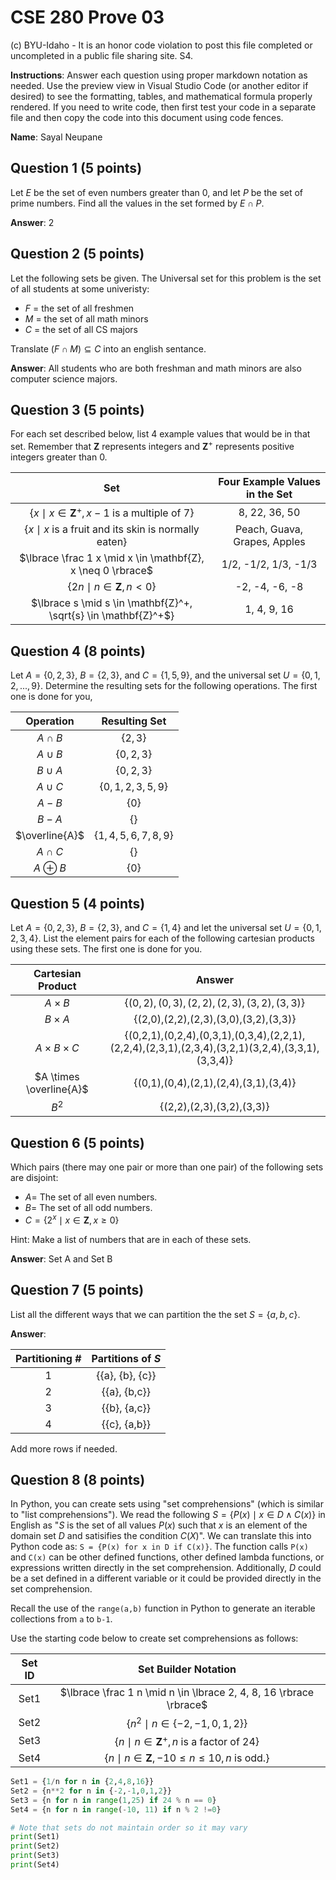 # CSE 280 Prove 03

(c) BYU-Idaho - It is an honor code violation to post this
file completed or uncompleted in a public file sharing site. S4.

**Instructions**: Answer each question using proper markdown notation as needed.  Use the preview view in Visual Studio Code (or another editor if desired) to see the formatting, tables, and mathematical formula properly rendered.  If you need to write code, then first test your code in a separate file and then copy the code into this document using code fences. 

**Name**: Sayal Neupane

## Question 1 (5 points)

Let $E$ be the set of even numbers greater than 0, and let $P$ be the set of prime numbers.  Find all the values in the set formed by $E \cap P$.

**Answer**:  2

## Question 2 (5 points)

Let the following sets be given.  The Universal set for this problem is the set of all students at some univeristy:

* $F$ = the set of all freshmen
* $M$ = the set of all math minors
* $C$ = the set of all CS majors

Translate $(F \cap M) \subseteq C$ into an english sentance.

**Answer**: All students who are both freshman and math minors are also computer science majors.

## Question 3 (5 points)

For each set described below, list 4 example values that would be in that set.  Remember that $\mathbf{Z}$ represents integers and $\mathbf{Z}^+$ represents positive integers greater than 0.  

|Set|Four Example Values in the Set|
|:-:|:-:|
|$\lbrace x \mid x \in \mathbf{Z}^+, x-1 \text{ is a multiple of 7} \rbrace$|8, 22, 36, 50|
|$\lbrace x \mid x \text{ is a fruit and its skin is normally eaten} \rbrace$|Peach, Guava, Grapes, Apples|
|$\lbrace \frac 1 x \mid x \in \mathbf{Z}, x \neq 0 \rbrace$|1/2, -1/2, 1/3, -1/3|
|$\lbrace 2n \mid n \in \mathbf{Z}, n \lt 0 \rbrace$|-2, -4, -6, -8|
|$\lbrace s \mid s \in \mathbf{Z}^+, \sqrt{s} \in \mathbf{Z}^+$}|1, 4, 9, 16|

## Question 4 (8 points)

Let $A = \lbrace 0, 2, 3 \rbrace$, $B = \lbrace 2, 3 \rbrace$, and $C = \lbrace 1, 5, 9 \rbrace$, and the universal set $U = \lbrace 0, 1, 2, ...,  9 \rbrace$.  Determine the resulting sets for the following operations.  The first one is done for you,

|Operation|Resulting Set|
|:-:|:-:|
|$A \cap B$|$\lbrace 2, 3 \rbrace$|
|$A \cup B$|$\lbrace 0, 2, 3 \rbrace$|
|$B \cup A$|$\lbrace 0, 2, 3 \rbrace$|
|$A \cup C$|$\lbrace 0, 1, 2, 3, 5, 9 \rbrace$|
|$A - B$|$\lbrace 0 \rbrace$|
|$B - A$|$\lbrace  \rbrace$|
|$\overline{A}$|$\lbrace 1, 4, 5, 6, 7, 8, 9 \rbrace$|
|$A \cap C$|$\lbrace  \rbrace$|
|$A \oplus B$|$\lbrace 0 \rbrace$|

## Question 5 (4 points)

Let $A=\lbrace 0, 2, 3 \rbrace$, $B=\lbrace 2, 3 \rbrace$, and $C=\lbrace 1, 4\rbrace$ and let the universal set $U=\lbrace 0, 1, 2, 3, 4 \rbrace$.  List the element pairs for each of the following cartesian products using these sets.  The first one is done for you.

|Cartesian Product|Answer|
|:-:|:-:|
|$A \times B$|$\lbrace (0,2), (0,3), (2,2), (2,3), (3,2), (3,3) \rbrace$|
|$B \times A$|{(2,0),(2,2),(2,3),(3,0),(3,2),(3,3)} |
|$A \times B \times C$|{(0,2,1),(0,2,4),(0,3,1),(0,3,4),(2,2,1),(2,2,4),(2,3,1),(2,3,4),(3,2,1)(3,2,4),(3,3,1),(3,3,4)}|
|$A \times \overline{A}$|{(0,1),(0,4),(2,1),(2,4),(3,1),(3,4)}|
|$B^2$|{(2,2),(2,3),(3,2),(3,3)}|


## Question 6 (5 points)

Which pairs (there may one pair or more than one pair) of the following sets are disjoint:

* $A =$ The set of all even numbers.
* $B =$ The set of all odd numbers.
* $C = \lbrace 2^x \mid x \in \mathbf{Z}, x \ge 0 \rbrace$

Hint: Make a list of numbers that are in each of these sets.

**Answer**: Set A and Set B

## Question 7 (5 points)

List all the different ways that we can partition the the set $S = \lbrace a, b, c \rbrace$.

**Answer**: 

|Partitioning #|Partitions of $S$|
|:-:|:-:|
|1|{{a}, {b}, {c}}|
|2|{{a}, {b,c}}|
|3|{{b}, {a,c}}|
|4|{{c}, {a,b}}|

Add more rows if needed.

## Question 8 (8 points)

In Python, you can create sets using "set comprehensions" (which is similar to "list comprehensions").  We read the following $S = \lbrace P(x) \mid x \in D \land C(x) \rbrace$ in English as "$S$ is the set of all values $P(x)$ such that $x$ is an element of the domain set $D$ and satisifies the condition $C(X)$".  We can translate this into Python code as: `S = {P(x) for x in D if C(x)}`.  The function calls `P(x)` and `C(x)` can be other defined functions, other defined lambda functions, or expressions written directly in the set comprehension.  Additionally, $D$ could be a set defined in a different variable or it could be provided directly in the set comprehension.

Recall the use of the `range(a,b)` function in Python to generate an iterable collections from `a` to `b-1`.

Use the starting code below to create set comprehensions as follows:

|Set ID|Set Builder Notation|
|:-:|:-:|
|Set1|$\lbrace \frac 1 n \mid n \in \lbrace 2, 4, 8, 16 \rbrace \rbrace$|
|Set2|$\lbrace n^2 \mid n \in \lbrace -2, -1, 0, 1, 2 \rbrace \rbrace$|
|Set3|$\lbrace n \mid n \in \mathbf{Z}^+,  n \text{ is a factor of } 24 \rbrace$|
|Set4|$\lbrace n \mid n \in \mathbf{Z}, -10 \le n \le 10, n \text { is odd.} \rbrace$|


```python
Set1 = {1/n for n in {2,4,8,16}}
Set2 = {n**2 for n in {-2,-1,0,1,2}} 
Set3 = {n for n in range(1,25) if 24 % n == 0} 
Set4 = {n for n in range(-10, 11) if n % 2 !=0}

# Note that sets do not maintain order so it may vary
print(Set1)
print(Set2)
print(Set3)
print(Set4)
```